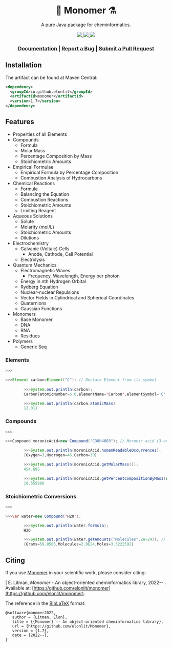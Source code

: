 <h1 align="center">🧪 Monomer ⚗️</h1>

<p align="center">
A pure Java package for cheminformatics.
</p>

<div align="center">
  <!-- License -->
  <a href="https://github.com/elonlit/Monomer/LICENSE.txt">
    <img src="https://img.shields.io/github/license/mashape/apistatus.svg?maxAge=2592000" />
  </a>
  <a href="https://javadoc.io/doc/io.github.elonlit/monomer">
    <img src="https://javadoc.io/badge2/io.github.elonlit/monomer/javadoc.svg" />
  </a>
  <a href="https://search.maven.org/artifact/io.github.elonlit/monomer/1.7/jar">
    <img src="https://img.shields.io/maven-central/v/io.github.elonlit/monomer" />
  </a>
</div>

<div align="center">
  <h3>
    <a href="https://javadoc.io/doc/io.github.elonlit/monomer/">
      Documentation
    </a>
    <span> | </span>
    <a href="https://github.com/elonlit/monomer/issues">
      Report a Bug
    </a>
    <span> | </span>
    <a href="https://github.com/elonlit/monomer/pulls">
      Submit a Pull Request
</a>
  </h3>
</div>

<!--[![Maven Central](https://img.shields.io/maven-central/v/org.biojava/biojava-adam.svg?maxAge=600)](http://search.maven.org/#search%7Cga%7C1%7Corg.biojava)-->

## Installation

The artifact can be found at Maven Central:

```xml
<dependency>
  <groupId>io.github.elonlit</groupId>
  <artifactId>monomer</artifactId>
  <version>1.7</version>
</dependency>
```

## Features

- Properties of all Elements
- Compounds
    * Formula
    * Molar Mass
    * Percentage Composition by Mass
    * Stoichiometric Amounts
- Empirical Formulae
    * Empirical Formula by Percentage Composition
    * Combustion Analysis of Hydrocarbons
- Chemical Reactions
    * Formula
    * Balancing the Equation
    * Combustion Reactions
    * Stoichiometric Amounts
    * Limiting Reagent
- Aqueous Solutions
    * Solute
    * Molarity (mol/L)
    * Stoichiometric Amounts
    * Dilutions
- Electrochemistry
    * Galvanic (Voltaic) Cells
        * Anode, Cathode, Cell Potential
    * Electrolysis
- Quantum Mechanics
    * Electromagnetic Waves
        * Frequency, Wavelength, Energy per photon
    * Energy in *n*th Hydrogen Orbital
    * Rydberg Equation
    * Nuclear-nuclear Repulsions
    * Vector Fields in Cylindrical and Spherical Coordinates
    * Quaternions
    * Gaussian Functions
- Monomers
    * Base Monomer
    * DNA
    * RNA
    * Residues
- Polymers
    * Generic Seq

### Elements

```java
>>>

>>>Element carbon=Element("C"); // Declare Element from its symbol
        
        >>>System.out.println(carbon);
        Carbon{atomicNumber=6.0,elementName='Carbon',elementSymbol='C',atomicMass=12.011,neutrons=6.0,protons=6.0,electrons=6.0,period=2.0,group=14.0,phase='solid',radioactive=false,natural=true,metal=false,nonmetal=true,metalloid=false,type='Nonmetal',atomicRadius='0.91',electronegativity='2.55',firstIonization='11.2603',density=2.27,meltingPoint=3948.15,boilingPoint=4300.0,isotopes=7.0,discoverer='Prehistoric',specificHeat=0.709,shells=2.0,valence=4.0,config='[He] 2s2 2p2',massNumber=12.0}

        >>>System.out.println(carbon.atomicMass)
        12.011
```

### Compounds

```java
>>>

>>>Compound moronicAcid=new Compound("C30H46O3"); // Moronic acid (3-oxoolean-18-en-28-oic acid) is a natural triterpene

        >>>System.out.println(moronicAcid.humanReadableOccurrences);
        {Oxygen=3,Hydrogen=46,Carbon=30}

        >>>System.out.println(moronicAcid.getMolarMass());
        454.695

        >>>System.out.println(moronicAcid.getPercentCompositionByMass(new Element("O"))); // Get percentage composition by mass of a constituent element of choice
        10.555866
```

### Stoichiometric Conversions

```java
>>>

>>>var water=new Compound('H2O');

        >>>System.out.println(water.formula);
        H2O

        >>>System.out.println(water.getAmounts("Molecules",2e+24)); // Accepted inputs: grams, moles, and molecules
        {Grams=59.8505,Molecules=2.0E24,Moles=3.3222592}
```

## Citing

If you use [Monomer]() in your scientific work, please consider citing:

|     E. Litman, *Monomer* - An object-oriented cheminformatics library, 2022\-- . Available at:
[https://github.com/elonlit/monomer](https://github.com/elonlit/monomer).

The reference in the [BibLaTeX](https://www.ctan.org/pkg/biblatex?lang=en) format:

```{.sourceCode .latex}
@software{monomer2022,
   author = {Litman, Elon},
   title = {{Monomer} -- An object-oriented cheminformatics library},
   url = {https://github.com/elonlit/Monomer},
   version = {1.7},
   date = {2022--},
}
```
